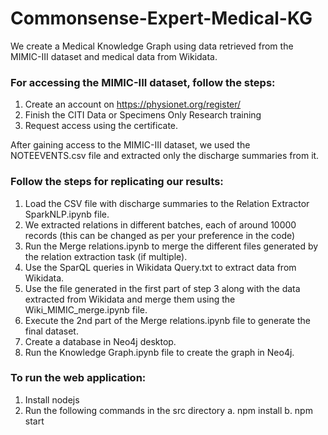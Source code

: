 # Commonsense-Expert-Medical-KG

We create a Medical Knowledge Graph using data retrieved from the MIMIC-III dataset and medical data from Wikidata.

### For accessing the MIMIC-III dataset, follow the steps:
1. Create an account on https://physionet.org/register/
2. Finish the CITI Data or Specimens Only Research training
3. Request access using the certificate.

After gaining access to the MIMIC-III dataset, we used the NOTEEVENTS.csv file and extracted only the discharge summaries from it.

### Follow the steps for replicating our results:
1. Load the CSV file with discharge summaries to the Relation Extractor SparkNLP.ipynb file.
2. We extracted relations in different batches, each of around 10000 records (this can be changed as per your preference in the code)
3. Run the Merge relations.ipynb to merge the different files generated by the relation extraction task (if multiple).
4. Use the SparQL queries in Wikidata Query.txt to extract data from Wikidata.
5. Use the file generated in the first part of step 3 along with the data extracted from Wikidata and merge them using the Wiki_MIMIC_merge.ipynb file.
6. Execute the 2nd part of the Merge relations.ipynb file to generate the final dataset.
7. Create a database in Neo4j desktop.
8. Run the Knowledge Graph.ipynb file to create the graph in Neo4j.

### To run the web application:
1. Install nodejs
2. Run the following commands in the src directory
a. npm install
b. npm start
